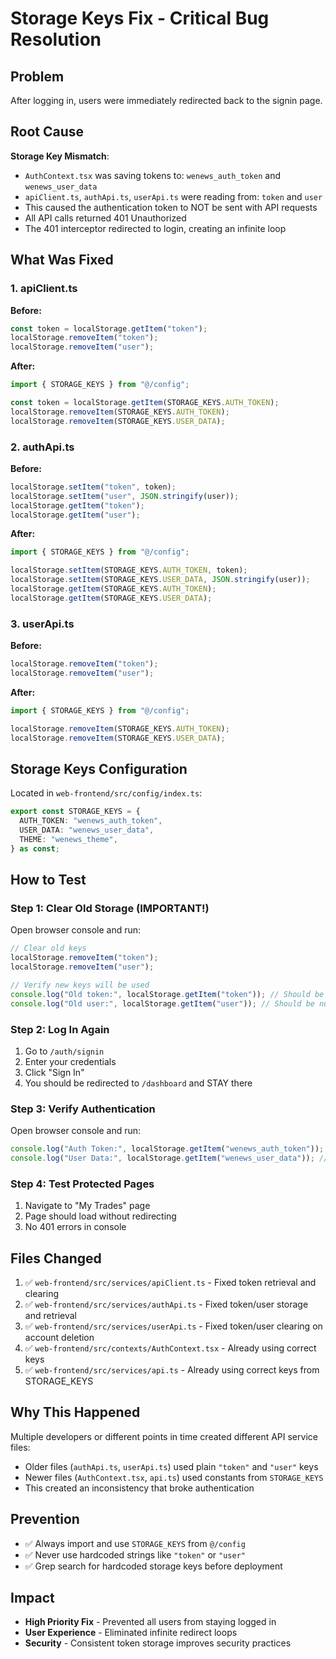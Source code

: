 # Storage Keys Fix - Critical Bug Resolution

## Problem

After logging in, users were immediately redirected back to the signin page.

## Root Cause

**Storage Key Mismatch**:

- `AuthContext.tsx` was saving tokens to: `wenews_auth_token` and `wenews_user_data`
- `apiClient.ts`, `authApi.ts`, `userApi.ts` were reading from: `token` and `user`
- This caused the authentication token to NOT be sent with API requests
- All API calls returned 401 Unauthorized
- The 401 interceptor redirected to login, creating an infinite loop

## What Was Fixed

### 1. apiClient.ts

**Before:**

```typescript
const token = localStorage.getItem("token");
localStorage.removeItem("token");
localStorage.removeItem("user");
```

**After:**

```typescript
import { STORAGE_KEYS } from "@/config";

const token = localStorage.getItem(STORAGE_KEYS.AUTH_TOKEN);
localStorage.removeItem(STORAGE_KEYS.AUTH_TOKEN);
localStorage.removeItem(STORAGE_KEYS.USER_DATA);
```

### 2. authApi.ts

**Before:**

```typescript
localStorage.setItem("token", token);
localStorage.setItem("user", JSON.stringify(user));
localStorage.getItem("token");
localStorage.getItem("user");
```

**After:**

```typescript
import { STORAGE_KEYS } from "@/config";

localStorage.setItem(STORAGE_KEYS.AUTH_TOKEN, token);
localStorage.setItem(STORAGE_KEYS.USER_DATA, JSON.stringify(user));
localStorage.getItem(STORAGE_KEYS.AUTH_TOKEN);
localStorage.getItem(STORAGE_KEYS.USER_DATA);
```

### 3. userApi.ts

**Before:**

```typescript
localStorage.removeItem("token");
localStorage.removeItem("user");
```

**After:**

```typescript
import { STORAGE_KEYS } from "@/config";

localStorage.removeItem(STORAGE_KEYS.AUTH_TOKEN);
localStorage.removeItem(STORAGE_KEYS.USER_DATA);
```

## Storage Keys Configuration

Located in `web-frontend/src/config/index.ts`:

```typescript
export const STORAGE_KEYS = {
  AUTH_TOKEN: "wenews_auth_token",
  USER_DATA: "wenews_user_data",
  THEME: "wenews_theme",
} as const;
```

## How to Test

### Step 1: Clear Old Storage (IMPORTANT!)

Open browser console and run:

```javascript
// Clear old keys
localStorage.removeItem("token");
localStorage.removeItem("user");

// Verify new keys will be used
console.log("Old token:", localStorage.getItem("token")); // Should be null
console.log("Old user:", localStorage.getItem("user")); // Should be null
```

### Step 2: Log In Again

1. Go to `/auth/signin`
2. Enter your credentials
3. Click "Sign In"
4. You should be redirected to `/dashboard` and STAY there

### Step 3: Verify Authentication

Open browser console and run:

```javascript
console.log("Auth Token:", localStorage.getItem("wenews_auth_token")); // Should show token
console.log("User Data:", localStorage.getItem("wenews_user_data")); // Should show user object
```

### Step 4: Test Protected Pages

1. Navigate to "My Trades" page
2. Page should load without redirecting
3. No 401 errors in console

## Files Changed

1. ✅ `web-frontend/src/services/apiClient.ts` - Fixed token retrieval and clearing
2. ✅ `web-frontend/src/services/authApi.ts` - Fixed token/user storage and retrieval
3. ✅ `web-frontend/src/services/userApi.ts` - Fixed token/user clearing on account deletion
4. ✅ `web-frontend/src/contexts/AuthContext.tsx` - Already using correct keys
5. ✅ `web-frontend/src/services/api.ts` - Already using correct keys from STORAGE_KEYS

## Why This Happened

Multiple developers or different points in time created different API service files:

- Older files (`authApi.ts`, `userApi.ts`) used plain `"token"` and `"user"` keys
- Newer files (`AuthContext.tsx`, `api.ts`) used constants from `STORAGE_KEYS`
- This created an inconsistency that broke authentication

## Prevention

- ✅ Always import and use `STORAGE_KEYS` from `@/config`
- ✅ Never use hardcoded strings like `"token"` or `"user"`
- ✅ Grep search for hardcoded storage keys before deployment

## Impact

- **High Priority Fix** - Prevented all users from staying logged in
- **User Experience** - Eliminated infinite redirect loops
- **Security** - Consistent token storage improves security practices
